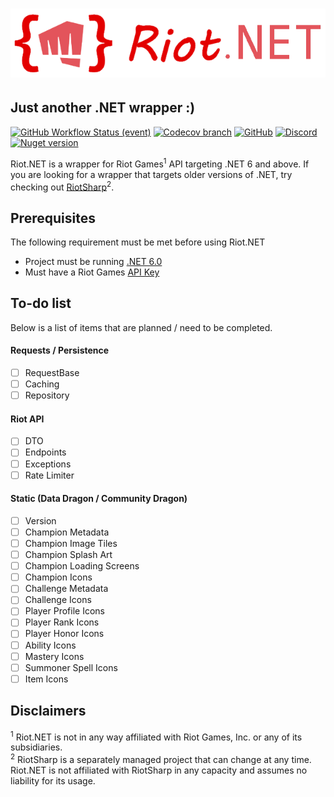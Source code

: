 # ![Riot.NET](brand/logo-transparent.png)
## Just another .NET wrapper :)

[![GitHub Workflow Status (event)](https://img.shields.io/github/workflow/status/AerialByte/Riot.NET/Build%20and%20Test?event=push&style=flat)](https://github.com/AerialByte/Riot.NET/actions/workflows/build-and-test.yml)
[![Codecov branch](https://img.shields.io/codecov/c/gh/AerialByte/RiotDotNET/develop?style=flat)](https://app.codecov.io/gh/AerialByte/RiotDotNET)
[![GitHub](https://img.shields.io/github/license/AerialByte/Riot.NET?logo=github&style=flat)](https://github.com/AerialByte/Riot.NET/blob/main/LICENSE)
[![Discord](https://img.shields.io/discord/1024197539102212117?color=%237289da&label=Discord&logo=discord&logoColor=%237289da&style=flat)](https://discord.gg/hJMAVh8YPE)
[![Nuget version](https://img.shields.io/nuget/v/RiotDotNET?style=flat)](https://www.nuget.org/packages/RiotDotNET/)

Riot.NET is a wrapper for Riot Games<sup>1</sup> API targeting .NET 6 and above. If you are looking for a wrapper that targets older versions of .NET, try checking out [RiotSharp](https://github.com/BenFradet/RiotSharp)<sup>2</sup>.

## Prerequisites

The following requirement must be met before using Riot.NET

- Project must be running [.NET 6.0](https://dotnet.microsoft.com/download/dotnet/6.0)
- Must have a Riot Games [API Key](https://developer.riotgames.com/docs/portal#web-apis_api-keys)

## To-do list

Below is a list of items that are planned / need to be completed.

#### Requests / Persistence
- [ ] RequestBase
- [ ] Caching
- [ ] Repository

#### Riot API
- [ ] DTO
- [ ] Endpoints
- [ ] Exceptions
- [ ] Rate Limiter

#### Static (Data Dragon / Community Dragon)
- [ ] Version
- [ ] Champion Metadata
- [ ] Champion Image Tiles
- [ ] Champion Splash Art
- [ ] Champion Loading Screens
- [ ] Champion Icons
- [ ] Challenge Metadata
- [ ] Challenge Icons
- [ ] Player Profile Icons
- [ ] Player Rank Icons
- [ ] Player Honor Icons
- [ ] Ability Icons
- [ ] Mastery Icons
- [ ] Summoner Spell Icons
- [ ] Item Icons

## Disclaimers

<sup>1</sup> Riot.NET is not in any way affiliated with Riot Games, Inc. or any of its subsidiaries.<br />
<sup>2</sup> RiotSharp is a separately managed project that can change at any time. Riot.NET is not affiliated with RiotSharp in any capacity and assumes no liability for its usage.
